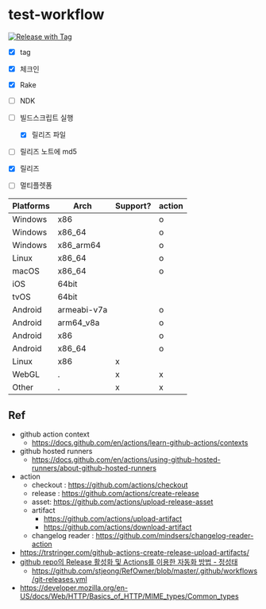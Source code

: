# test-workflow

[![Release with Tag](https://github.com/netpyoung/test-workflow/actions/workflows/release_with_tag.yml/badge.svg)](https://github.com/netpyoung/test-workflow/actions/workflows/release_with_tag.yml)

- [x] tag
- [x] 체크인
- [x] Rake
- [ ] NDK
- [ ] 빌드스크립트 실행
  - [x] 릴리즈 파일
- [ ] 릴리즈 노트에 md5
- [x] 릴리즈
- [ ] 멀티플렛폼


| Platforms | Arch        | Support? | action |
| --------- | ----------- | -------- | ------ |
| Windows   | x86         |          | o      |
| Windows   | x86_64      |          | o      |
| Windows   | x86_arm64   |          | o      |
| Linux     | x86_64      |          | o      |
| macOS     | x86_64      |          | o      |
| iOS       | 64bit       |          |        |
| tvOS      | 64bit       |          |        |
| Android   | armeabi-v7a |          | o      |
| Android   | arm64_v8a   |          | o      |
| Android   | x86         |          | o      |
| Android   | x86_64      |          | o      |
| Linux     | x86         | x        |        |
| WebGL     | .           | x        | x      |
| Other     | .           | x        | x      |


## Ref

- github action context
  - <https://docs.github.com/en/actions/learn-github-actions/contexts>
- github hosted runners
  - <https://docs.github.com/en/actions/using-github-hosted-runners/about-github-hosted-runners>
- action
  - checkout : <https://github.com/actions/checkout>
  - release : <https://github.com/actions/create-release>
  - asset: <https://github.com/actions/upload-release-asset>
  - artifact
    - <https://github.com/actions/upload-artifact>
    - <https://github.com/actions/download-artifact>
  - changelog reader : <https://github.com/mindsers/changelog-reader-action>
- <https://trstringer.com/github-actions-create-release-upload-artifacts/>
- [github repo의 Release 활성화 및 Actions를 이용한 자동화 방법 - 정성태](https://www.sysnet.pe.kr/2/0/12542)
  - <https://github.com/stjeong/RefOwner/blob/master/.github/workflows/git-releases.yml>
- <https://developer.mozilla.org/en-US/docs/Web/HTTP/Basics_of_HTTP/MIME_types/Common_types>
